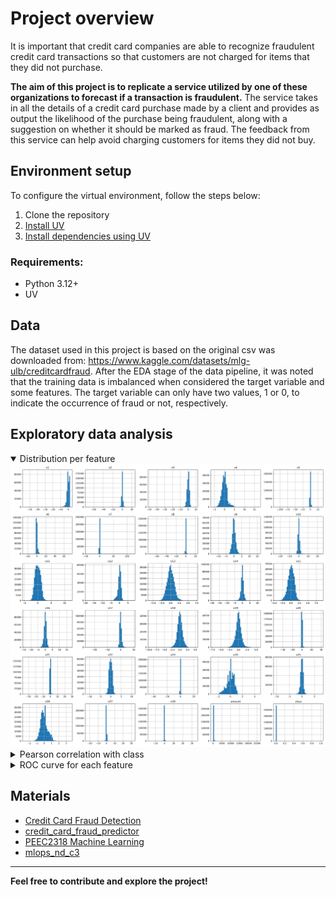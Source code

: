 # Project overview

It is important that credit card companies are able to recognize fraudulent credit card transactions so that customers are not charged for items that they did not purchase.

**The aim of this project is to replicate a service utilized by one of these organizations to forecast if a transaction is fraudulent.** The service takes in all the details of a credit card purchase made by a client and provides as output the likelihood of the purchase being fraudulent, along with a suggestion on whether it should be marked as fraud. The feedback from this service can help avoid charging customers for items they did not buy. 

## Environment setup

To configure the virtual environment, follow the steps below:

1. Clone the repository
2. [Install UV](https://docs.astral.sh/uv/getting-started/installation/)
3. [Install dependencies using UV](https://docs.astral.sh/uv/concepts/projects/)


### **Requirements:**
- Python 3.12+
- UV



## Data

The dataset used in this project is based on the original csv was downloaded from: https://www.kaggle.com/datasets/mlg-ulb/creditcardfraud.
After the EDA stage of the data pipeline, it was noted that the training data is imbalanced when considered the target variable and some features. The target variable can only have two values, 1 or 0, to indicate the occurrence of fraud or not, respectively.


## Exploratory data analysis

<details open>
<summary>Distribution per feature</summary>
    <img src="notebooks/images/eda_distribution_per_features.png">
</details>

<details>
<summary>Pearson correlation with class</summary>
    <img src="notebooks/images/eda_pearson_correlation_heatmap.png">
</details>

<details>
<summary>ROC curve for each feature</summary>
    <img src="notebooks/images/eda_roc_curve_features.png">
</details>

## Materials

* [Credit Card Fraud Detection](https://www.kaggle.com/datasets/mlg-ulb/creditcardfraud)
* [credit_card_fraud_predictor](https://github.com/karinait/credit_card_fraud_predictor?tab=readme-ov-file)
* [PEEC2318 Machine Learning](https://github.com/ivanovitchm/PPGEEC2318)
* [mlops_nd_c3](https://github.com/ivanovitchm/mlops_nd_c3/tree/main)

___
**Feel free to contribute and explore the project!**
